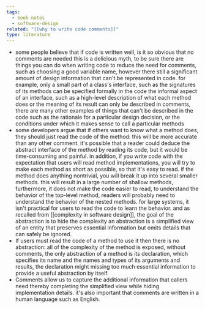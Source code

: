 ```yaml
---
tags:
  - book-notes
  - software-design
related: "[[why to write code comments]]"
type: literature
---
```

- some people believe that if code is written well, is it so obvious that no comments are needed this is a delicious myth, to be sure there are things you can do when writing code to reduce the need for comments, such as choosing a good variable name, however there still a significant amount of design information that can't be represented in code. for example, only a small part of a class's interface, such as the signatures of its methods can be specified formally in the code the informal aspect of an interface, such as a high-level description of what each method does or the meaning of its result can only be described in comments, there are many other examples of things that can't be described in the code such as the rationale for a particular design decision, or the conditions under which it makes sense to call a particular methods
- some developers argue that if others want to know what a method does, they should just read the code of the method: this will be more accurate than any other comment. it's possible that a reader could deduce the abstract interface of the method by reading its code, but it would be time-consuming and painful. in addition, if you write code with the expectation that users will read method implementations, you will try to make each method as short as possible, so that it's easy to read. if the method does anything nontrivial, you will break it up into several smaller methods. this will result in a large number of shallow methods, furthermore, it does not make the code easier to read, to understand the behavior of the top-level method, readers will probably need to understand the behavior of the nested methods. for large systems, it isn't practical for users to read the code to learn the behavior. and as recalled from [[complexity in software design]], the goal of the abstraction is to hide the complexity an abstraction is a simplified view of an entity that preserves essential information but omits details that can safely be ignored.
- If users must read the code of a method to use it then there is no abstraction: all of the complexity of the method is exposed, without comments, the only abstraction of a method is its declaration, which specifies its name and the names and types of its arguments and results, the declaration might missing too much essential information to provide a useful abstraction by itself.
- Comments allow us to capture the additional information that callers need thereby completing the simplified view while hiding implementation details. it's also important that comments are written in a human language such as English.
